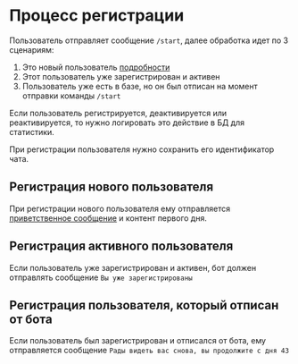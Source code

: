 <!---
The MIT License (MIT).

Copyright (c) 2018-2025 Almaz Ilaletdinov <a.ilaletdinov@yandex.ru>

Permission is hereby granted, free of charge, to any person obtaining a copy
of this software and associated documentation files (the "Software"), to deal
in the Software without restriction, including without limitation the rights
to use, copy, modify, merge, publish, distribute, sublicense, and/or sell
copies of the Software, and to permit persons to whom the Software is
furnished to do so, subject to the following conditions:

The above copyright notice and this permission notice shall be included in all
copies or substantial portions of the Software.

THE SOFTWARE IS PROVIDED "AS IS", WITHOUT WARRANTY OF ANY KIND,
EXPRESS OR IMPLIED, INCLUDING BUT NOT LIMITED TO THE WARRANTIES OF
MERCHANTABILITY, FITNESS FOR A PARTICULAR PURPOSE AND NONINFRINGEMENT.
IN NO EVENT SHALL THE AUTHORS OR COPYRIGHT HOLDERS BE LIABLE FOR ANY CLAIM,
DAMAGES OR OTHER LIABILITY, WHETHER IN AN ACTION OF CONTRACT, TORT OR
OTHERWISE, ARISING FROM, OUT OF OR IN CONNECTION WITH THE SOFTWARE OR THE USE
OR OTHER DEALINGS IN THE SOFTWARE.
-->
# Процесс регистрации

Пользователь отправляет сообщение `/start`, далее обработка идет по 3 сценариям:

1) Это новый пользователь [подробности](#Регистрация-нового-пользователя)
2) Этот пользователь уже зарегистрирован и активен
3) Пользователь уже есть в базе, но он был отписан на момент отправки команды `/start`

Если пользователь регистрируется, деактивируется или реактивируется, то нужно логировать это действие в БД для статистики.

При регистрации пользователя нужно сохранить его идентификатор чата.

## Регистрация нового пользователя

При регистрации нового пользователя ему отправляется [приветственное сообщение](glossary.md#Приветственное-сообщение) и контент первого дня.

## Регистрация активного пользователя

Если пользователь уже зарегистрирован и активен, бот должен отправлять сообщение `Вы уже зарегистрированы`

## Регистрация пользователя, который отписан от бота

Если пользователь был зарегистрирован и отписался от бота, ему отправляется сообщение `Рады видеть вас снова, вы продолжите с дня 43`
